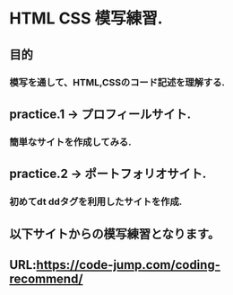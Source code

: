 # HTML CSS 模写練習. 

## 目的  
### 模写を通して、HTML,CSSのコード記述を理解する. 

## practice.1 → プロフィールサイト. 
### 簡単なサイトを作成してみる. 

## practice.2 → ポートフォリオサイト. 
### 初めてdt ddタグを利用したサイトを作成. 


## 以下サイトからの模写練習となります。  
## URL:https://code-jump.com/coding-recommend/

